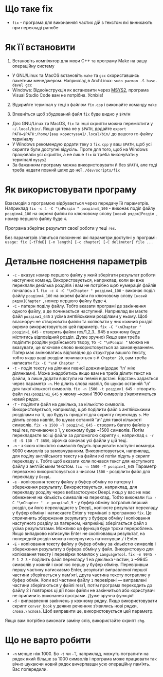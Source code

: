 # Що таке fix
* `fix` - програма для виконанняя частих дій з текстом які виникають при перекладі ранобе

# Як її встановити

1. Встановіть компілятор для мови C++ та програму Make на вашу операційну систему
- У GNU/Linux та MacOS встановіть `make` та `gcc` скориставшись пакетним менеджером. Наприклад в ArchLinux: `sudo pacman -S base-devel gcc`
- Windows: Відеоінструкція як встановити через [MSYS2](https://www.youtube.com/watch?v=DMWD7wfhgNY), програма Visual Studio Code вам не потрібна. Успіхів!

2. Відкрийте термінал у теці з файлом `fix.cpp` і виконайте команду `make`

3. Впевніться щоб збудований файл `fix` буде видно у `$PATH`
- Для GNU/Linux та MacOS, `fix` та інші скрипти можна перемістити у `~/.local/bin/`. Якщо ця тека не у `$PATH`, додайте `export PATH=$PATH:/home/[ваш користувач]/.local/bin/` до вашого rc-файлу терміналу
- У Windows рекомендую додати теку з `fix.cpp` у ваш `$PATH`, щоб усі скрипти були доступні відусіль. Проте для того, щоб на Windows працювали усі скрипти, а не лише `fix` їх треба виконувати у терміналі `mysys2`
- За бажанням програму можна використовувати й без `$PATH`, але тоді треба надати повний шлях до неї `./dev/scripts/fix`

# Як використовувати програму

Взаємодія з програмою відбувається через передачу їй параметрів. Наприклад `fix -c 4 -C "\nРозділ " розділи4_100` - виконає поділ файлу `розділи4_100` на окремі файли по ключовому слову `[новий рядок]Розділ `, номер першого файлу буде `4`.

Програма зберігає результат своєї роботи у теці `res`.

Без параметрів зʼявиться пояснення які параметри доступні у програмі: `usage: fix [-tTdeE] [-n length] [-c chapter] [-C delimeter] file ...`
# Детальне пояснення параметрів
- `-c` - вказує номер першого файлу у який зберігати результат роботи наступних команд. Використовується, наприклад, коли ви вже переклали декілька розділів і вам не потрібно щоб нумерація файлів почалась з 1. `fix -c 4 -C "\nChapter " розділи4_100` - виконає поділ файлу `розділи4_100` на окремі файли по ключовому слову `[новий рядок]Chapter `, номер першого файлу буде `4`.
- `-C` - патерн поділу файлу. Тобто вказати програмі де закінчення одного файлу, а де починається наступний. Наприклад ви маєте файл `розділи1_645` з усіма англійськими розділами у ньому. Щоб власноруч не створювати файли та копіювати у них кожний розділ окремо використовується цей параметр. `fix -C "\nChapter " розділи1_645` - створить файли res/1,2,3...645 в кожному буде міститись відповідний розділ. Дуже зручно) Якщо вам треба поділити розділи українського твору, то `-C "\nРозділ "` можна не вказувати, це ключове слово використовується за замовчуванням. Патер має змінюватись відповідно до структури вашого тексту, тобто якщо ваші розділи починаються з `# Chapter 20`, вам треба написати `fix -C "\n# Chapter "`.
- `-t` - поділ тексту на ділянки певної довжини(додає '\n' між ділянками). Може знадобитись якщо вам не треба ділити текст на файли, а лише додати відступи на певній відстані. Відстань задається через параметр `-n`. Не ділить слова навпіл, бо шукає останній '\n' для такої кількості символів. `fix -n 1500 -t розділи1_645` - створить файл `res/розділи1_645` у якому ~кожні 1500 символів зʼявлятиметься новий рядок.
- `-T` - поділити файл на декілька, за кількістю символів. Використовується, наприклад, щоб поділити файл з англійськими розділами на ті, що будуть придатні для скрипту перекладу `s`. Не ділить слова навпіл, бо шукає останній '\n' для такої кількості символів. `fix -n 1500 -T розділи1_645` - створить багато файлів у теці res, починаючи з 1, у кожному буде ~1500 символів. Потім перекладаєте всі ці файли за допомогою скрипту `s`, наприклад `s -r -E -S 130 -T 3650`, зірочка означає усі файли у цій теці.
- `-n` - з якою кількістю символів будуть працювати наступні команди. 5000 символів за замовчуванням. Використовується, наприклад, для поділу англійського тексту на файли які потім підуть у скрипт перекладу `s`. Тобто щоб вказати коли почався текст для наступного файлу з англійським текстом. `fix -n 1500 -T розділи1_645` Параметр переважно використовується з числом `1500` - розділити файл для перекладу у `DeepL`.
- `-e` - копіювання тексту файлу у буфер обміну по патерну і збереження результату. Використовується, наприклад, для перекладу розділу через вебзастосунок DeepL якщо у вас не має обмеження на кількість символів на переклад. Тобто виконали `fix -C "\nChapter " -e розділи1_5` - у буфер обміну потрапив перший розділ, ви його перекладаєте у DeepL, копіюєте результат перекладу у буфер обміну і натискаєте Enter у терміналі з програмою `fix`. Це спричинить збереження результату з буфера обміну і копіювання наступного розділу за патерном, наприкінці зберігається файл з усіма результатами. Можливо ця функція буде трохи перероблена. Якщо випадково натиснули Enter не скопіювавши результат, на попередній розділ можна повернутись натиснувши `/` і Enter.
- `-E` - копіювання тексту файлу у буфер обміну за кількістю символів і збереження результату з буфера обміну у файл. Використовую для копіювання тексту і перевірки помилок у `LanguageTool`. `fix -n 9945 -E 1 2 3` - поділить файл перекладу 1 на декілька частин, з ~9945 символів у кожній і скопіює першу у буфер обміну. Перевіривши першу частину натискаємо Enter, результат виправленої першої частини зберігається у пам'яті, друга частина тексту потрапляє у буфер обмін. Коли всі частини файлу `1` перевірені — виправлені частини зберігаються у файлі res/1, потім програма переходить до файлу 2 і повторює ці дії поки файли не закінчиться або користувач не припинить виконання програми. Дуже зручна функція!
- `-d` - виправлення закінчень у кожному рядку. Якщо використовувати скрипт `conver_book` у деяких реченнях зʼявились нові рядки, `слова,\nслова`. Щоб виправити це, використовується цей параметр.

Якщо вам потрібно виконати заміну слів, використайте скрипт `chg`.

# Що не варто робити
- `-n` менше ніж 1000. Бо `-t` чи `-T`, наприклад, можуть потрапити на рядок який більше за 1000 символів і програма може працювати так вічно шукаючи новий рядок вичерпавши усю операційну памʼять. Вас попередили.
